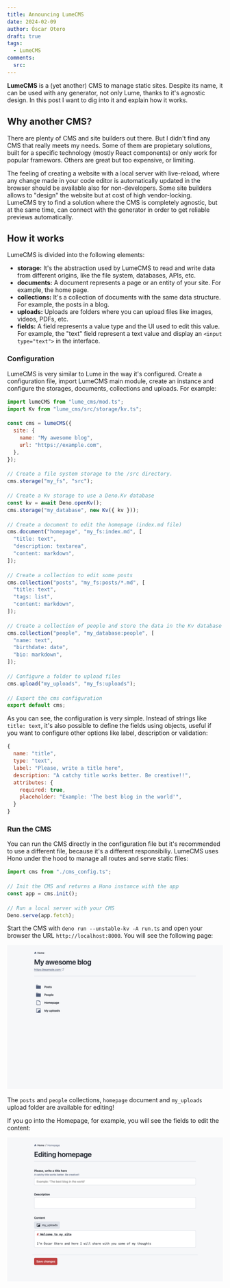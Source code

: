 ```yaml
---
title: Announcing LumeCMS
date: 2024-02-09
author: Óscar Otero
draft: true
tags:
  - LumeCMS
comments:
  src:
---
```


**LumeCMS** is a (yet another) CMS to manage static sites. Despite its name, it
can be used with any generator, not only Lume, thanks to it's agnostic design.
In this post I want to dig into it and explain how it works.

<!-- more -->

## Why another CMS?

There are plenty of CMS and site builders out there. But I didn't find any CMS
that really meets my needs. Some of them are propietary solutions, built for a
specific technology (mostly React components) or only work for popular
framewors. Others are great but too expensive, or limiting.

The feeling of creating a website with a local server with live-reload, where
any change made in your code editor is automatically updated in the browser
should be available also for non-developers. Some site builders allows to
"design" the website but at cost of high vendor-locking. LumeCMS try to find a
solution where the CMS is completely agnostic, but at the same time, can connect
with the generator in order to get reliable previews automatically.

## How it works

LumeCMS is divided into the following elements:

- **storage:** It's the abstraction used by LumeCMS to read and write data from
  different origins, like the file system, databases, APIs, etc.
- **documents:** A document represents a page or an entity of your site. For
  example, the home page.
- **collections:** It's a collection of documents with the same data structure.
  For example, the posts in a blog.
- **uploads:** Uploads are folders where you can upload files like images,
  videos, PDFs, etc.
- **fields:** A field represents a value type and the UI used to edit this
  value. For example, the "text" field represent a text value and display an
  `<input type="text">` in the interface.

### Configuration

LumeCMS is very similar to Lume in the way it's configured. Create a
configuration file, import LumeCMS main module, create an instance and configure
the storages, documents, collections and uploads. For example:

```js
import lumeCMS from "lume_cms/mod.ts";
import Kv from "lume_cms/src/storage/kv.ts";

const cms = lumeCMS({
  site: {
    name: "My awesome blog",
    url: "https://example.com",
  },
});

// Create a file system storage to the /src directory.
cms.storage("my_fs", "src");

// Create a Kv storage to use a Deno.Kv database
const kv = await Deno.openKv();
cms.storage("my_database", new Kv({ kv }));

// Create a document to edit the homepage (index.md file)
cms.document("homepage", "my_fs:index.md", [
  "title: text",
  "description: textarea",
  "content: markdown",
]);

// Create a collection to edit some posts
cms.collection("posts", "my_fs:posts/*.md", [
  "title: text",
  "tags: list",
  "content: markdown",
]);

// Create a collection of people and store the data in the Kv database
cms.collection("people", "my_database:people", [
  "name: text",
  "birthdate: date",
  "bio: markdown",
]);

// Configure a folder to upload files
cms.upload("my_uploads", "my_fs:uploads");

// Export the cms configuration
export default cms;
```

As you can see, the configuration is very simple. Instead of strings like
`title: text`, it's also possible to define the fields using objects, useful if
you want to configure other options like label, description or validation:

```js
{
  name: "title",
  type: "text",
  label: "Please, write a title here",
  description: "A catchy title works better. Be creative!!",
  attributes: {
    required: true,
    placeholder: "Example: 'The best blog in the world'",
  }
}
```

### Run the CMS

You can run the CMS directly in the configuration file but it's recommended to
use a different file, because it's a different responsibiliy. LumeCMS uses Hono
under the hood to manage all routes and serve static files:

```ts
import cms from "./cms_config.ts";

// Init the CMS and returns a Hono instance with the app
const app = cms.init();

// Run a local server with your CMS
Deno.serve(app.fetch);
```

Start the CMS with `deno run --unstable-kv -A run.ts` and open your browser the
URL `http://localhost:8000`. You will see the following page:

![screenshot of the cms home](../img/lumecms-home.png)

The `posts` and `people` collections, `homepage` document and `my_uploads`
upload folder are available for editing!

If you go into the Homepage, for example, you will see the fields to edit the
content:

![editing document screenshot](../img/lumecms-document.png)

